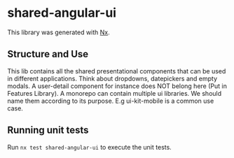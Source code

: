 # shared-angular-ui

This library was generated with [Nx](https://nx.dev).

## Structure and Use
This lib contains all the shared presentational components that can be used in different applications. Think about dropdowns, datepickers and empty modals. A user-detail component for instance does NOT belong here (Put in Features Library). A monorepo can contain multiple ui libraries. We should name them according to its purpose. E.g ui-kit-mobile is a common use case.

## Running unit tests

Run `nx test shared-angular-ui` to execute the unit tests.
